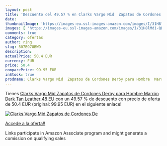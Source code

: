 ```yaml
---
layout: post
title: 'Descuento del 49.57 % en Clarks Vargo Mid  Zapatos de Cordones De'
date: 
thumbnailImage: 'https://images-eu.ssl-images-amazon.com/images/I/31H8lMd1-QL._SL200_.jpg'
images: [ 'https://images-eu.ssl-images-amazon.com/images/I/31H8lMd1-QL._SL200_.jpg' ]
comments: true
category: ofertas
author: ring
slug: B07B978BWD
description:
actualPrice: 50.4 EUR
currency: EUR
price: 50.4
comparePrice: 99.95 EUR
inStock: true
prodname: Clarks Vargo Mid  Zapatos de Cordones Derby para Hombre  Marrón  Dark Tan Leather   48 EU
---
```


Tienes [Clarks Vargo Mid  Zapatos de Cordones Derby para Hombre  Marrón  Dark Tan Leather   48 EU](https://www.amazon.es/dp/B07B978BWD/?tag=tolees-21) con un 49.57 % de descuento con precio de oferta de 50.4 EUR (original: 99.95 EUR) en el siguiente enlace!

[![Clarks Vargo Mid  Zapatos de Cordones De](https://images-eu.ssl-images-amazon.com/images/I/31H8lMd1-QL._SL200_.jpg)](https://www.amazon.es/dp/B07B978BWD/?tag=tolees-21)

[Accede a la oferta!!](https://www.amazon.es/dp/B07B978BWD/?tag=tolees-21)

Links participate in Amazon Associate program and might generate a comission on qualifying sales


